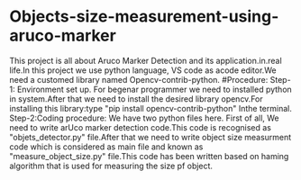 # Objects-size-measurement-using-aruco-marker
This project is all about Aruco Marker Detection and its application.in.real life.In this project we use python language, VS code as acode editor.We need a customed library named Opencv-contrib-python.
#Procedure:
Step-1: Environment set up.
For begenar programmer we need to installed python in system.After that we need to install the desired library opencv.For installing this library:type 
                                                "pip install opencv-contrib-python"
Inthe terminal.
Step-2:Coding procedure:
We have two python files here. First of all, We need to write arUco marker detection code.This code is recognised as "objets_detector.py" file.After that we need to write object size measurment code which is considered as main file and known as "measure_object_size.py" file.This code has been written based on haming algorithm that is used for measuring the size pf object.
